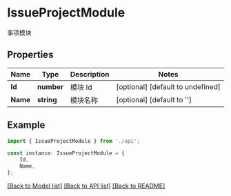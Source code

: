 # IssueProjectModule

事项模块

## Properties

Name | Type | Description | Notes
------------ | ------------- | ------------- | -------------
**Id** | **number** | 模块 Id | [optional] [default to undefined]
**Name** | **string** | 模块名称 | [optional] [default to '']

## Example

```typescript
import { IssueProjectModule } from './api';

const instance: IssueProjectModule = {
    Id,
    Name,
};
```

[[Back to Model list]](../README.md#documentation-for-models) [[Back to API list]](../README.md#documentation-for-api-endpoints) [[Back to README]](../README.md)
